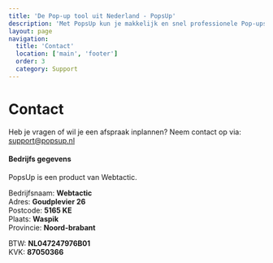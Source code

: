 ```yaml
---
title: 'De Pop-up tool uit Nederland - PopsUp'
description: 'Met PopsUp kun je makkelijk en snel professionele Pop-ups bouwen en integreren in je website, webshop of webapplicatie.'
layout: page
navigation:
  title: 'Contact'
  location: ['main', 'footer']
  order: 3
  category: Support
---
```


# Contact

Heb je vragen of wil je een afspraak inplannen? Neem contact op via: [support@popsup.nl](mailto:support@popsup.nl)

#### Bedrijfs gegevens

PopsUp is een product van Webtactic.

Bedrijfsnaam: **Webtactic**\
Adres: **Goudplevier 26**\
Postcode: **5165 KE**\
Plaats: **Waspik**\
Provincie: **Noord-brabant**

BTW: **NL047247976B01**\
KVK: **87050366**
